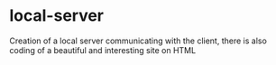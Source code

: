 # local-server
Creation of a local server communicating with the client, there is also coding of a beautiful and interesting site on HTML
